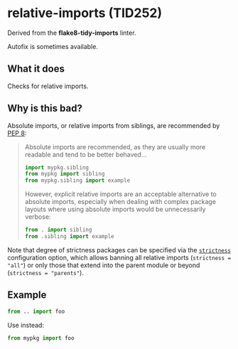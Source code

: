 # relative-imports (TID252)

Derived from the **flake8-tidy-imports** linter.

Autofix is sometimes available.

## What it does
Checks for relative imports.

## Why is this bad?
Absolute imports, or relative imports from siblings, are recommended by [PEP 8](https://peps.python.org/pep-0008/#imports):

> Absolute imports are recommended, as they are usually more readable and tend to be better behaved...
> ```python
> import mypkg.sibling
> from mypkg import sibling
> from mypkg.sibling import example
> ```
> However, explicit relative imports are an acceptable alternative to absolute imports,
> especially when dealing with complex package layouts where using absolute imports would be
> unnecessarily verbose:
> ```python
> from . import sibling
> from .sibling import example
> ```

Note that degree of strictness packages can be specified via the
[`strictness`](https://github.com/charliermarsh/ruff#strictness)
configuration option, which allows banning all relative imports (`strictness = "all"`)
or only those that extend into the parent module or beyond (`strictness = "parents"`).

## Example
```python
from .. import foo
```

Use instead:
```python
from mypkg import foo
```